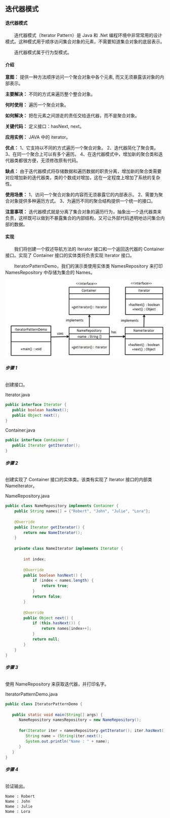 ## **迭代器模式**

#### **迭代器模式**

　　迭代器模式（Iterator Pattern）是 Java 和 .Net 编程环境中非常常用的设计模式。这种模式用于顺序访问集合对象的元素，不需要知道集合对象的底层表示。

　　迭代器模式属于行为型模式。

#### **介绍**

**意图：** 提供一种方法顺序访问一个聚合对象中各个元素, 而又无须暴露该对象的内部表示。

**主要解决：** 不同的方式来遍历整个整合对象。

**何时使用：** 遍历一个聚合对象。

**如何解决：** 把在元素之间游走的责任交给迭代器，而不是聚合对象。
          
**关键代码：** 定义接口：hasNext, next。

**应用实例：** JAVA 中的 iterator。

**优点：** 1、它支持以不同的方式遍历一个聚合对象。 2、迭代器简化了聚合类。 3、在同一个聚合上可以有多个遍历。 4、在迭代器模式中，增加新的聚合类和迭代器类都很方便，无须修改原有代码。

**缺点：** 由于迭代器模式将存储数据和遍历数据的职责分离，增加新的聚合类需要对应增加新的迭代器类，类的个数成对增加，这在一定程度上增加了系统的复杂性。

**使用场景：** 1、访问一个聚合对象的内容而无须暴露它的内部表示。 2、需要为聚合对象提供多种遍历方式。 3、为遍历不同的聚合结构提供一个统一的接口。

**注意事项：** 迭代器模式就是分离了集合对象的遍历行为，抽象出一个迭代器类来负责，这样既可以做到不暴露集合的内部结构，又可让外部代码透明地访问集合内部的数据。

#### **实现**

　　我们将创建一个叙述导航方法的 Iterator 接口和一个返回迭代器的 Container 接口。实现了 Container 接口的实体类将负责实现 Iterator 接口。

　　IteratorPatternDemo，我们的演示类使用实体类 NamesRepository 来打印 NamesRepository 中存储为集合的 Names。

![iterator_pattern_uml_diagram](../../../../../res/iterator_pattern_uml_diagram.jpg)

###### **步骤 1**

创建接口。

Iterator.java

```java
public interface Iterator {
   public boolean hasNext();
   public Object next();
}
```

Container.java

```java
public interface Container {
   public Iterator getIterator();
}
```

###### **步骤 2**

创建实现了 Container 接口的实体类。该类有实现了 Iterator 接口的内部类 NameIterator。

NameRepository.java

```java
public class NameRepository implements Container {
    public String names[] = {"Robert", "John", "Julie", "Lora"};

    @Override
    public Iterator getIterator() {
        return new NameIterator();
    }

    private class NameIterator implements Iterator {

        int index;

        @Override
        public boolean hasNext() {
            if (index < names.length) {
                return true;
            }
            return false;
        }

        @Override
        public Object next() {
            if (this.hasNext()) {
                return names[index++];
            }
            return null;
        }
    }
} 
```

###### **步骤 3**

使用 NameRepository 来获取迭代器，并打印名字。

IteratorPatternDemo.java

```java
public class IteratorPatternDemo {
 
   public static void main(String[] args) {
      NameRepository namesRepository = new NameRepository();

      for(Iterator iter = namesRepository.getIterator(); iter.hasNext();){
         String name = (String)iter.next();
         System.out.println("Name : " + name);
      }   
   }
}
```

###### **步骤 4**

验证输出。

```
Name : Robert
Name : John
Name : Julie
Name : Lora
```
